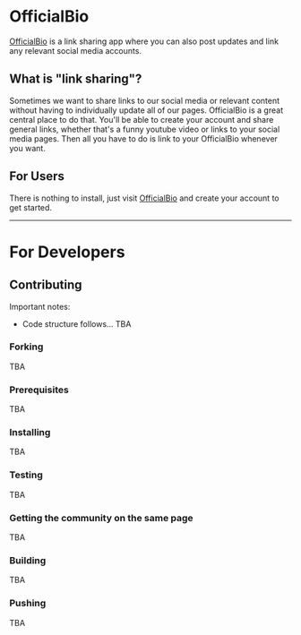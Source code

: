 # OfficialBio

[OfficialBio](https://officialb.io) is a link sharing app where you can also post updates and link any relevant social media accounts. 

## What is "link sharing"?

Sometimes we want to share links to our social media or relevant content without having to individually update all of our pages. OfficialBio is a great central place to do that. You'll be able to create your account and share general links, whether that's a funny youtube video or links to your social media pages. Then all you have to do is link to your OfficialBio whenever you want.

## For Users

There is nothing to install, just visit [OfficialBio](https://officialb.io) and create your account to get started.

---
# For Developers

## Contributing

Important notes:

* Code structure follows... TBA

### Forking

TBA

### Prerequisites 

TBA

### Installing

TBA

### Testing

TBA

### Getting the community on the same page

TBA

### Building

TBA

### Pushing

TBA
